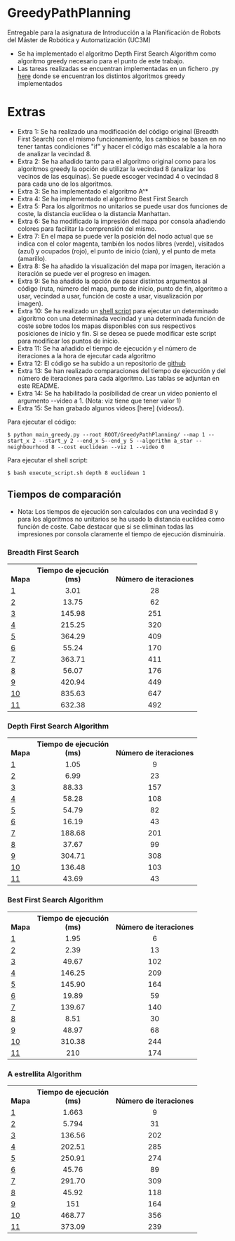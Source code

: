 # GreedyPathPlanning
Entregable para la asignatura de Introducción a la Planificación de Robots del Máster de Robótica y Automatización (UC3M)

- Se ha implementado el algoritmo Depth First Search Algorithm como algoritmo greedy necesario para el punto de este trabajo.
- Las tareas realizadas se encuentran implementadas en un fichero .py [here](src/python/greedy_algorithms.py) donde se encuentran los distintos algoritmos greedy implementados

# Extras
- Extra 1: Se ha realizado una modificación del código original (Breadth First Search) con el mismo funcionamiento, los cambios se basan en no tener tantas condiciones "if" y hacer el código más escalable a la hora de analizar la vecindad 8.
- Extra 2: Se ha añadido tanto para el algoritmo original como para los algoritmos greedy la opción de utilizar la vecindad 8 (analizar los vecinos de las esquinas). Se puede escoger vecindad 4 o vecindad 8 para cada uno de los algoritmos.
- Extra 3: Se ha implementado el algoritmo A^*
- Extra 4: Se ha implementado el algoritmo Best First Search
- Extra 5: Para los algoritmos no unitarios se puede usar dos funciones de coste, la distancia euclídea o la distancia Manhattan.
- Extra 6: Se ha modificado la impresión del mapa por consola añadiendo colores para facilitar la comprensión del mismo. 
- Extra 7: En el mapa se puede ver la posición del nodo actual que se indica con el color magenta, también los nodos libres (verde), visitados (azul) y ocupados (rojo), el punto de inicio (cian), y el punto de meta (amarillo).
- Extra 8: Se ha añadido la visualización del mapa por imagen, iteración a iteración se puede ver el progreso en imagen. 
- Extra 9: Se ha añadido la opción de pasar distintos argumentos al código (ruta, número del mapa, punto de inicio, punto de fin, algoritmo a usar, vecindad a usar, función de coste a usar, visualización por imagen).
- Extra 10: Se ha realizado un [shell script](src/bash/execute_script.sh) para ejecutar un determinado algoritmo con una determinada vecindad y una determinada función de coste sobre todos los mapas disponibles con sus respectivos posiciones de inicio y fin. Si se desea se puede modificar este script para modificar los puntos de inicio.
- Extra 11: Se ha añadido el tiempo de ejecución y el número de iteraciones a la hora de ejecutar cada algoritmo
- Extra 12: El código se ha subido a un repositorio de [github](https://github.com/lucas-rib-oli/GreedyPathPlanning)
- Extra 13: Se han realizado comparaciones del tiempo de ejecución y del número de iteraciones para cada algoritmo. Las tablas se adjuntan en este README.
- Extra 14: Se ha habilitado la posibilidad de crear un video poniento el argumento --video a 1. (Nota: viz tiene que tener valor 1)
- Extra 15: Se han grabado algunos videos [here] (videos/).

Para ejecutar el código:
```
$ python main_greedy.py --root ROOT/GreedyPathPlanning/ --map 1 --start_x 2 --start_y 2 --end_x 5--end_y 5 --algorithm a_star --neighbourhood 8 --cost euclidean --viz 1 --video 0
```

Para ejecutar el shell script:
```
$ bash execute_script.sh depth 8 euclidean 1
```

## Tiempos de comparación
- Nota: Los tiempos de ejecución son calculados con una vecindad 8 y para los algoritmos no unitarios se ha usado la distancia euclídea como función de coste. Cabe destacar que si se eliminan todas las impresiones por consola claramente el tiempo de ejecución disminuiría. 
### Breadth First Search
<table><tbody>
<!-- START TABLE -->
<!-- TABLE HEADER -->
<th valign="bottom">Mapa</th>
<th valign="bottom">Tiempo de ejecución<br/>(ms)</th>
<th valign="bottom">Número de iteraciones</th>

<!-- TABLE BODY -->
<!-- ROW: Mapa 1 -->
 <tr><td align="left"><a href="map1/">1</a></td>
<td align="center">3.01</td>
<td align="center">28</td>
</tr>
<!-- ROW: Mapa 2 -->
 <tr><td align="left"><a href="map2/">2</a></td>
<td align="center">13.75</td>
<td align="center">62</td>
</tr>

<!-- ROW: Mapa 3 -->
 <tr><td align="left"><a href="map3/">3</a></td>
<td align="center">145.98</td>
<td align="center">251</td>
</tr>

<!-- ROW: Mapa 4 -->
 <tr><td align="left"><a href="map4/">4</a></td>
<td align="center">215.25</td>
<td align="center">320</td>
</tr>

<!-- ROW: Mapa 5 -->
 <tr><td align="left"><a href="map5/">5</a></td>
<td align="center">364.29</td>
<td align="center">409</td>
</tr>

<!-- ROW: Mapa 6 -->
 <tr><td align="left"><a href="map6/">6</a></td>
<td align="center">55.24</td>
<td align="center">170</td>
</tr>

<!-- ROW: Mapa 7 -->
 <tr><td align="left"><a href="map7/">7</a></td>
<td align="center">363.71</td>
<td align="center">411</td>
</tr>

<!-- ROW: Mapa 8 -->
 <tr><td align="left"><a href="map8/">8</a></td>
<td align="center">56.07</td>
<td align="center">176</td>
</tr>

<!-- ROW: Mapa 9 -->
 <tr><td align="left"><a href="map9/">9</a></td>
<td align="center">420.94</td>
<td align="center">449</td>
</tr>

<!-- ROW: Mapa 10 -->
 <tr><td align="left"><a href="map10/">10</a></td>
<td align="center">835.63</td>
<td align="center">647</td>
</tr>

<!-- ROW: Mapa 11 -->
 <tr><td align="left"><a href="map11/">11</a></td>
<td align="center">632.38</td>
<td align="center">492</td>
</tr>
</tbody></table>


### Depth First Search Algorithm
<table><tbody>
<!-- START TABLE -->
<!-- TABLE HEADER -->
<th valign="bottom">Mapa</th>
<th valign="bottom">Tiempo de ejecución<br/>(ms)</th>
<th valign="bottom">Número de iteraciones</th>

<!-- TABLE BODY -->
<!-- ROW: Mapa 1 -->
 <tr><td align="left"><a href="map1/">1</a></td>
<td align="center">1.05</td>
<td align="center">9</td>
</tr>
<!-- ROW: Mapa 2 -->
 <tr><td align="left"><a href="map2/">2</a></td>
<td align="center">6.99</td>
<td align="center">23</td>
</tr>

<!-- ROW: Mapa 3 -->
 <tr><td align="left"><a href="map3/">3</a></td>
<td align="center">88.33</td>
<td align="center">157</td>
</tr>

<!-- ROW: Mapa 4 -->
 <tr><td align="left"><a href="map4/">4</a></td>
<td align="center">58.28</td>
<td align="center">108</td>
</tr>

<!-- ROW: Mapa 5 -->
 <tr><td align="left"><a href="map5/">5</a></td>
<td align="center">54.79</td>
<td align="center">82</td>
</tr>

<!-- ROW: Mapa 6 -->
 <tr><td align="left"><a href="map6/">6</a></td>
<td align="center">16.19</td>
<td align="center">43</td>
</tr>

<!-- ROW: Mapa 7 -->
 <tr><td align="left"><a href="map7/">7</a></td>
<td align="center">188.68</td>
<td align="center">201</td>
</tr>

<!-- ROW: Mapa 8 -->
 <tr><td align="left"><a href="map8/">8</a></td>
<td align="center">37.67</td>
<td align="center">99</td>
</tr>

<!-- ROW: Mapa 9 -->
 <tr><td align="left"><a href="map9/">9</a></td>
<td align="center">304.71</td>
<td align="center">308</td>
</tr>

<!-- ROW: Mapa 10 -->
 <tr><td align="left"><a href="map10/">10</a></td>
<td align="center">136.48</td>
<td align="center">103</td>
</tr>

<!-- ROW: Mapa 11 -->
 <tr><td align="left"><a href="map11/">11</a></td>
<td align="center">43.69</td>
<td align="center">43</td>
</tr>
</tbody></table>


### Best First Search Algorithm
<table><tbody>
<!-- START TABLE -->
<!-- TABLE HEADER -->
<th valign="bottom">Mapa</th>
<th valign="bottom">Tiempo de ejecución<br/>(ms)</th>
<th valign="bottom">Número de iteraciones</th>

<!-- TABLE BODY -->
<!-- ROW: Mapa 1 -->
 <tr><td align="left"><a href="map1/">1</a></td>
<td align="center">1.95</td>
<td align="center">6</td>
</tr>
<!-- ROW: Mapa 2 -->
 <tr><td align="left"><a href="map2/">2</a></td>
<td align="center">2.39</td>
<td align="center">13</td>
</tr>

<!-- ROW: Mapa 3 -->
 <tr><td align="left"><a href="map3/">3</a></td>
<td align="center">49.67</td>
<td align="center">102</td>
</tr>

<!-- ROW: Mapa 4 -->
 <tr><td align="left"><a href="map4/">4</a></td>
<td align="center">146.25</td>
<td align="center">209</td>
</tr>

<!-- ROW: Mapa 5 -->
 <tr><td align="left"><a href="map5/">5</a></td>
<td align="center">145.90</td>
<td align="center">164</td>
</tr>

<!-- ROW: Mapa 6 -->
 <tr><td align="left"><a href="map6/">6</a></td>
<td align="center">19.89</td>
<td align="center">59</td>
</tr>

<!-- ROW: Mapa 7 -->
 <tr><td align="left"><a href="map7/">7</a></td>
<td align="center">139.67</td>
<td align="center">140</td>
</tr>

<!-- ROW: Mapa 8 -->
 <tr><td align="left"><a href="map8/">8</a></td>
<td align="center">8.51</td>
<td align="center">30</td>
</tr>

<!-- ROW: Mapa 9 -->
 <tr><td align="left"><a href="map9/">9</a></td>
<td align="center">48.97</td>
<td align="center">68</td>
</tr>

<!-- ROW: Mapa 10 -->
 <tr><td align="left"><a href="map10/">10</a></td>
<td align="center">310.38</td>
<td align="center">244</td>
</tr>

<!-- ROW: Mapa 11 -->
 <tr><td align="left"><a href="map11/">11</a></td>
<td align="center">210</td>
<td align="center">174</td>
</tr>
</tbody></table>


### A estrellita Algorithm
<table><tbody>
<!-- START TABLE -->
<!-- TABLE HEADER -->
<th valign="bottom">Mapa</th>
<th valign="bottom">Tiempo de ejecución<br/>(ms)</th>
<th valign="bottom">Número de iteraciones</th>

<!-- TABLE BODY -->
<!-- ROW: Mapa 1 -->
 <tr><td align="left"><a href="map1/">1</a></td>
<td align="center">1.663</td>
<td align="center">9</td>
</tr>
<!-- ROW: Mapa 2 -->
 <tr><td align="left"><a href="map2/">2</a></td>
<td align="center">5.794</td>
<td align="center">31</td>
</tr>

<!-- ROW: Mapa 3 -->
 <tr><td align="left"><a href="map3/">3</a></td>
<td align="center">136.56</td>
<td align="center">202</td>
</tr>

<!-- ROW: Mapa 4 -->
 <tr><td align="left"><a href="map4/">4</a></td>
<td align="center">202.51</td>
<td align="center">285</td>
</tr>

<!-- ROW: Mapa 5 -->
 <tr><td align="left"><a href="map5/">5</a></td>
<td align="center">250.91</td>
<td align="center">274</td>
</tr>

<!-- ROW: Mapa 6 -->
 <tr><td align="left"><a href="map6/">6</a></td>
<td align="center">45.76</td>
<td align="center">89</td>
</tr>

<!-- ROW: Mapa 7 -->
 <tr><td align="left"><a href="map7/">7</a></td>
<td align="center">291.70</td>
<td align="center">309</td>
</tr>

<!-- ROW: Mapa 8 -->
 <tr><td align="left"><a href="map8/">8</a></td>
<td align="center">45.92</td>
<td align="center">118</td>
</tr>

<!-- ROW: Mapa 9 -->
 <tr><td align="left"><a href="map9/">9</a></td>
<td align="center">151</td>
<td align="center">164</td>
</tr>

<!-- ROW: Mapa 10 -->
 <tr><td align="left"><a href="map10/">10</a></td>
<td align="center">468.77</td>
<td align="center">356</td>
</tr>

<!-- ROW: Mapa 11 -->
 <tr><td align="left"><a href="map11/">11</a></td>
<td align="center">373.09</td>
<td align="center">239</td>
</tr>
</tbody></table>